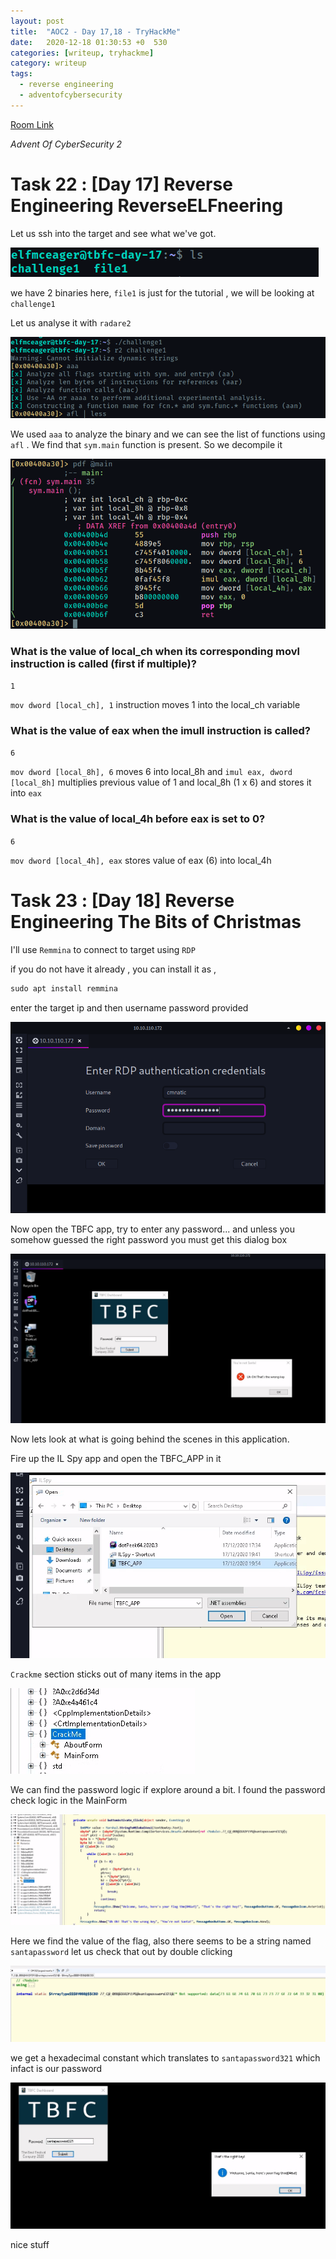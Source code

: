 ```yaml
---
layout: post
title:  "AOC2 - Day 17,18 - TryHackMe"
date:   2020-12-18 01:30:53 +0  530
categories: [writeup, tryhackme]
category: writeup
tags:
  - reverse engineering
  - adventofcybersecurity
---
```


[Room Link](https://tryhackme.com/room/adventofcyber2)

*Advent Of CyberSecurity 2*

# Task 22 : [Day 17] Reverse Engineering ReverseELFneering

Let us ssh into the target and see what we've got.

![/assets/images/posts/aoc21718/Untitled.png](/assets/images/posts/aoc21718/Untitled.png)

we have 2 binaries here, `file1` is just for the tutorial , we will be looking at `challenge1`

Let us analyse it with `radare2`

![/assets/images/posts/aoc21718/Untitled%201.png](/assets/images/posts/aoc21718/Untitled%201.png)

We used `aaa` to analyze the binary and we can see the list of functions using `afl` . We find that `sym.main` function is present. So we decompile it

![/assets/images/posts/aoc21718/Untitled%202.png](/assets/images/posts/aoc21718/Untitled%202.png)

### What is the value of local_ch when its corresponding movl instruction is called (first if multiple)?

`1`

`mov dword [local_ch], 1` instruction moves 1 into the local_ch variable

### What is the value of eax when the imull instruction is called?

`6`

`mov dword [local_8h], 6` moves 6 into local_8h and `imul eax, dword [local_8h]` multiplies previous value of 1 and local_8h (1 x 6)  and stores it into `eax`

### What is the value of local_4h before eax is set to 0?

`6`

`mov dword [local_4h], eax` stores value of eax (6) into local_4h

# Task 23 : [Day 18] Reverse Engineering The Bits of Christmas

I'll use `Remmina` to connect to target using `RDP`

if you do not have it already , you can install it as ,

```python
sudo apt install remmina
```

enter the target ip and then username password provided

![/assets/images/posts/aoc21718/Untitled%203.png](/assets/images/posts/aoc21718/Untitled%203.png)

Now open the TBFC app, try to enter any password... and unless you somehow guessed the right password you must get this dialog box

![/assets/images/posts/aoc21718/Untitled%204.png](/assets/images/posts/aoc21718/Untitled%204.png)

Now lets look at what is going behind the scenes in this application.

Fire up the IL Spy app and open the TBFC_APP in it

![/assets/images/posts/aoc21718/Untitled%205.png](/assets/images/posts/aoc21718/Untitled%205.png)

`Crackme` section sticks out of many items in the app

![/assets/images/posts/aoc21718/Untitled%206.png](/assets/images/posts/aoc21718/Untitled%206.png)

We can find the password logic if explore around a bit. I found the password check logic in the MainForm

![/assets/images/posts/aoc21718/Untitled%207.png](/assets/images/posts/aoc21718/Untitled%207.png)

Here we find the value of the flag, also there seems to be a string named `santapassword` let us check that out by double clicking

![/assets/images/posts/aoc21718/Untitled%208.png](/assets/images/posts/aoc21718/Untitled%208.png)

we get a hexadecimal constant which translates to `santapassword321` which infact is our password

![/assets/images/posts/aoc21718/Untitled%209.png](/assets/images/posts/aoc21718/Untitled%209.png)

nice stuff